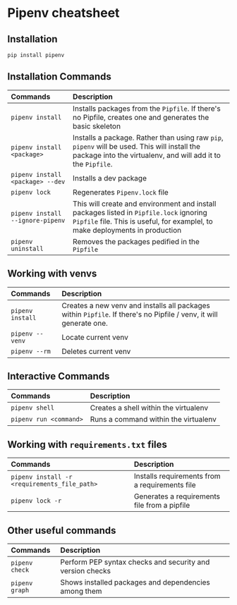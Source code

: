 # Pipenv cheatsheet

## Installation

`pip install pipenv`

## Installation Commands

| Commands         | Description | 
|:-----------------|:------------|
| `pipenv install` | Installs packages from the `Pipfile`. If there's no Pipfile, creates one and generates the basic skeleton |
| `pipenv install <package>` | Installs a package. Rather than using raw `pip`, `pipenv` will be used. This will install the package into the virtualenv, and will add it to the `Pipfile`. |
| `pipenv install <package> --dev` | Installs a dev package |
| `pipenv lock` | Regenerates `Pipenv.lock` file |
| `pipenv install --ignore-pipenv` | This will create and environment and install packages listed in `Pipfile.lock` ignoring `Pipfile` file. This is useful, for examplel, to make deployments in production |
| `pipenv uninstall` | Removes the packages pedified in the `Pipfile` |

## Working with venvs

| Commands         | Description | 
|:-----------------|:------------|
| `pipenv install` | Creates a new venv and installs all packages within `Pipfile`. If there's no Pipfile / venv, it will generate one. |
| `pipenv --venv` | Locate current venv |
| `pipenv --rm` | Deletes current venv |


##  Interactive Commands

| Commands         | Description | 
|:-----------------|:------------|
| `pipenv shell` | Creates a shell within the virtualenv |
| `pipenv run <command>` | Runs a command within the virtualenv |

## Working with `requirements.txt` files

| Commands         | Description | 
|:-----------------|:------------|
| `pipenv install -r <requirements_file_path>` | Installs requirements from a requirements file |
| `pipenv lock -r` | Generates a requirements file from a pipfile | 

## Other useful commands

| Commands         | Description | 
|:-----------------|:------------|
| `pipenv check` | Perform PEP syntax checks and security and version checks |
| `pipenv graph` | Shows installed packages and dependencies among them |
